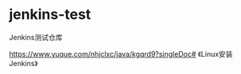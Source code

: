 # jenkins-test

Jenkins测试仓库


https://www.yuque.com/nhjclxc/java/kgqrd9?singleDoc# 《Linux安装Jenkins》
